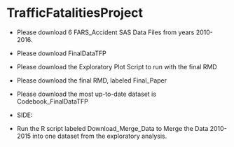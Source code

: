 # TrafficFatalitiesProject

+ Please download 6 FARS_Accident SAS Data Files from years 2010-2016.

+ Please download FinalDataTFP

+ Please download the Exploratory Plot Script to run with the final RMD 

+ Please download the final RMD, labeled Final_Paper

+ Please download the most up-to-date dataset is Codebook_FinalDataTFP



+ SIDE:
+ Run the R script labeled Download_Merge_Data to Merge the Data 2010-2015 into one dataset from the exploratory analysis.
